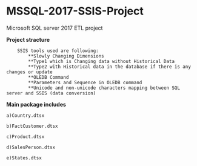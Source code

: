 # MSSQL-2017-SSIS-Project
Microsoft SQL server 2017 ETL project

****Project stracture****

        SSIS tools used are following:
            **Slowly Changing Dimensions
            **Type1 which is Changing data without Historical Data
            **Type2 with Historical data in the database if there is any changes or update
            **OLEDB Command
            **Parameters and Sequence in OLEDB command
            **Unicode and non-unicode characters mapping between SQL server and SSIS (data conversion)

****Main package includes****

    a)Country.dtsx
 
    b)FactCustomer.dtsx
 
    c)Product.dtsx
  
    d)SalesPerson.dtsx
  
    e)States.dtsx
